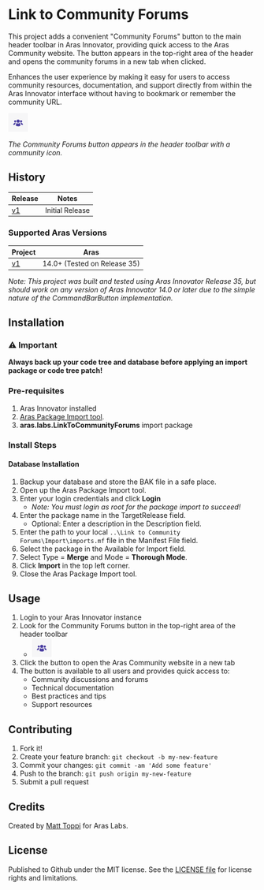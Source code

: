 # Link to Community Forums

This project adds a convenient "Community Forums" button to the main header toolbar in Aras Innovator, providing quick access to the Aras Community website. The button appears in the top-right area of the header and opens the community forums in a new tab when clicked.

Enhances the user experience by making it easy for users to access community resources, documentation, and support directly from within the Aras Innovator interface without having to bookmark or remember the community URL.

![Community Forums Button](./Screenshots/community-forums-button.png)

*The Community Forums button appears in the header toolbar with a community icon.*

## History

Release | Notes
--------|--------
[v1](https://github.com/ArasLabs/link-to-community-forums/releases/tag/v1) | Initial Release

### Supported Aras Versions

Project | Aras
--------|------
[v1](https://github.com/ArasLabs/link-to-community-forums/releases/tag/v1) | 14.0+ (Tested on Release 35)

*Note: This project was built and tested using Aras Innovator Release 35, but should work on any version of Aras Innovator 14.0 or later due to the simple nature of the CommandBarButton implementation.*

## Installation

### ⚠️ Important

**Always back up your code tree and database before applying an import package or code tree patch!**

### Pre-requisites

1. Aras Innovator installed
2. [Aras Package Import tool](https://aras.com/en/support/downloads).
3. **aras.labs.LinkToCommunityForums** import package

### Install Steps

#### Database Installation

1. Backup your database and store the BAK file in a safe place.
2. Open up the Aras Package Import tool.
3. Enter your login credentials and click **Login**
    * *Note: You must login as root for the package import to succeed!*
4. Enter the package name in the TargetRelease field.
    * Optional: Enter a description in the Description field.
5. Enter the path to your local `..\Link to Community Forums\Import\imports.mf` file in the Manifest File field.
6. Select the package in the Available for Import field.
7. Select Type = **Merge** and Mode = **Thorough Mode**.
8. Click **Import** in the top left corner.
9. Close the Aras Package Import tool.

## Usage

1. Login to your Aras Innovator instance
2. Look for the Community Forums button in the top-right area of the header toolbar
    * ![screenshot](Screenshots/community-forums-button.png)
3. Click the button to open the Aras Community website in a new tab
4. The button is available to all users and provides quick access to:
    * Community discussions and forums
    * Technical documentation
    * Best practices and tips
    * Support resources

## Contributing

1. Fork it!
2. Create your feature branch: `git checkout -b my-new-feature`
3. Commit your changes: `git commit -am 'Add some feature'`
4. Push to the branch: `git push origin my-new-feature`
5. Submit a pull request

## Credits

Created by [Matt Toppi](https://github.com/matttoppi) for Aras Labs.

## License

Published to Github under the MIT license. See the [LICENSE file](./LICENSE) for license rights and limitations.
